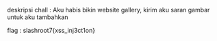 deskripsi chall :
Aku habis bikin website gallery, kirim aku saran gambar untuk aku tambahkan


flag :
slashroot7{xss_inj3ct1on}